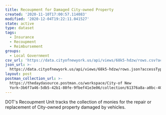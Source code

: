```yaml
---
title: Recoupment for Damaged City-owned Property
created: '2020-11-10T17:00:57.114083'
modified: '2020-12-04T19:22:11.041527'
state: active
type: dataset
tags:
  - Insurance
  - Recoupment
  - Reimbursement
groups:
  - Local Government
csv_url: 'https://data.cityofnewyork.us/api/views/68k5-hdzw/rows.csv?accessType=DOWNLOAD'
json_url: >-
  https://data.cityofnewyork.us/api/views/68k5-hdzw/rows.json?accessType=DOWNLOAD
layout: post
postman_collection_url: >-
  https://thedaydasource.postman.co/workspace/City-of New
  York~3b6f7a46-5db5-42b1-80fe-9fbef41e3e06/collection/61376a8a-a0bc-40db-b579-291e9fd86d9a
---
```

DOT's Recoupment Unit tracks the collection of monies for the repair or replacement of City-owned property damaged by vehicles.
